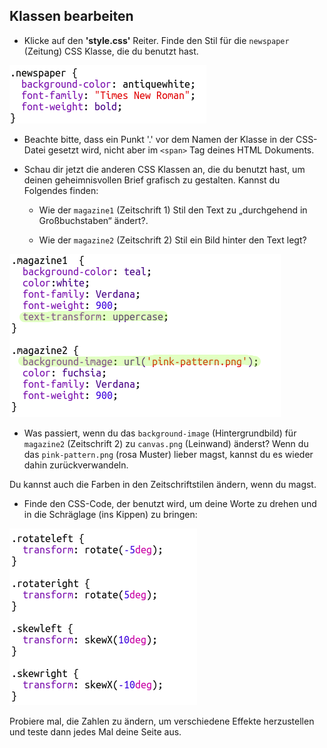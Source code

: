 ## Klassen bearbeiten

+ Klicke auf den __'style.css'__ Reiter. Finde den Stil für die `newspaper` (Zeitung) CSS Klasse, die du benutzt hast.

![screenshot](images/letter-newspaper.png)

+ Beachte bitte, dass ein Punkt '.' vor dem Namen der Klasse in der CSS-Datei gesetzt wird, nicht aber im `<span>` Tag deines HTML Dokuments.

+ Schau dir jetzt die anderen CSS Klassen an, die du benutzt hast, um deinen geheimnisvollen Brief grafisch zu gestalten. Kannst du Folgendes finden:

	+ Wie der `magazine1` (Zeitschrift 1) Stil den Text zu „durchgehend in Großbuchstaben“ ändert?.

	+ Wie der `magazine2` (Zeitschrift 2) Stil ein Bild hinter den Text legt?

![screenshot](images/letter-magazines.png)

+ Was passiert, wenn du das `background-image` (Hintergrundbild) für `magazine2` (Zeitschrift 2) zu `canvas.png` (Leinwand) änderst? Wenn du das `pink-pattern.png` (rosa Muster) lieber magst, kannst du es wieder dahin zurückverwandeln. 

Du kannst auch die Farben in den Zeitschriftstilen ändern, wenn du magst.

+ Finde den CSS-Code, der benutzt wird, um deine Worte zu drehen und in die Schräglage (ins Kippen) zu bringen:

![screenshot](images/letter-rotate-skew.png)

Probiere mal, die Zahlen zu ändern, um verschiedene Effekte herzustellen und teste dann jedes Mal deine Seite aus. 
